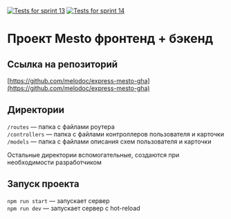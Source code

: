 [![Tests for sprint 13](https://github.com/melodoc/express-mesto-gha/actions/workflows/tests-13-sprint.yml/badge.svg)](https://github.com/melodoc/express-mesto-gha/actions/workflows/tests-13-sprint.yml) [![Tests for sprint 14](https://github.com/melodoc/express-mesto-gha/actions/workflows/tests-14-sprint.yml/badge.svg)](https://github.com/melodoc/express-mesto-gha/actions/workflows/tests-14-sprint.yml)

# Проект Mesto фронтенд + бэкенд

## Ссылка на репозиторий

[https://github.com/melodoc/express-mesto-gha](https://github.com/melodoc/express-mesto-gha)

## Директории

`/routes` — папка с файлами роутера  
`/controllers` — папка с файлами контроллеров пользователя и карточки  
`/models` — папка с файлами описания схем пользователя и карточки

Остальные директории вспомогательные, создаются при необходимости разработчиком

## Запуск проекта

`npm run start` — запускает сервер  
`npm run dev` — запускает сервер с hot-reload
